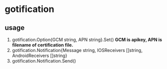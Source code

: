 # gotification

## usage

1. gotification.Option{GCM string, APN string}.Set() **GCM is apikey, APN is filename of certification file.**
2. gotification.Notification{Message string, IOSReceivers []string, AndroidReceivers []string}
3. gotification.Notification.Send()
